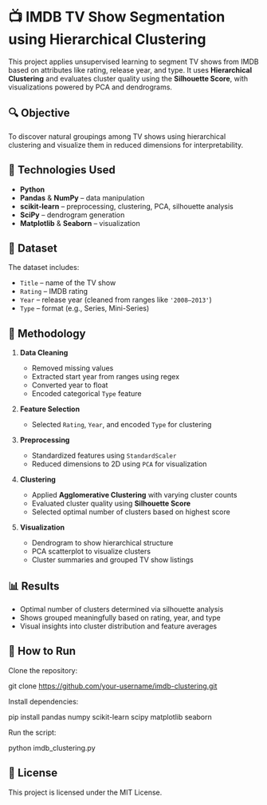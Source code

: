# 📺 IMDB TV Show Segmentation using Hierarchical Clustering

This project applies unsupervised learning to segment TV shows from IMDB based on attributes like rating, release year, and type. It uses **Hierarchical Clustering** and evaluates cluster quality using the **Silhouette Score**, with visualizations powered by PCA and dendrograms.

## 🔍 Objective

To discover natural groupings among TV shows using hierarchical clustering and visualize them in reduced dimensions for interpretability.

## 🧰 Technologies Used

- **Python**
- **Pandas** & **NumPy** – data manipulation
- **scikit-learn** – preprocessing, clustering, PCA, silhouette analysis
- **SciPy** – dendrogram generation
- **Matplotlib** & **Seaborn** – visualization

## 📁 Dataset

The dataset includes:
- `Title` – name of the TV show
- `Rating` – IMDB rating
- `Year` – release year (cleaned from ranges like `'2008–2013'`)
- `Type` – format (e.g., Series, Mini-Series)

## 🧪 Methodology

1. **Data Cleaning**
   - Removed missing values
   - Extracted start year from ranges using regex
   - Converted year to float
   - Encoded categorical `Type` feature

2. **Feature Selection**
   - Selected `Rating`, `Year`, and encoded `Type` for clustering

3. **Preprocessing**
   - Standardized features using `StandardScaler`
   - Reduced dimensions to 2D using `PCA` for visualization

4. **Clustering**
   - Applied **Agglomerative Clustering** with varying cluster counts
   - Evaluated cluster quality using **Silhouette Score**
   - Selected optimal number of clusters based on highest score

5. **Visualization**
   - Dendrogram to show hierarchical structure
   - PCA scatterplot to visualize clusters
   - Cluster summaries and grouped TV show listings

## 📊 Results

- Optimal number of clusters determined via silhouette analysis
- Shows grouped meaningfully based on rating, year, and type
- Visual insights into cluster distribution and feature averages

## 🚀 How to Run

Clone the repository:

   git clone https://github.com/your-username/imdb-clustering.git

Install dependencies:

pip install pandas numpy scikit-learn scipy matplotlib seaborn

Run the script:

python imdb_clustering.py

## 📄 License

This project is licensed under the MIT License.
